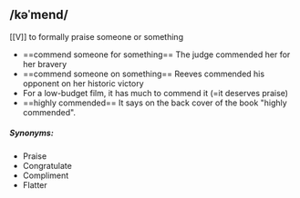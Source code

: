 ## /kəˈmend/ 
[[V]]
to formally praise someone or something

- ==commend someone for something==
The judge commended her for her bravery
- ==commend someone on something==
Reeves commended his opponent on her historic victory
- For a low-budget film, it has much to commend it (=it deserves praise)
- ==highly commended==
It says on the back cover of the book "highly commended".

##### Synonyms:
- Praise
- Congratulate
- Compliment
- Flatter